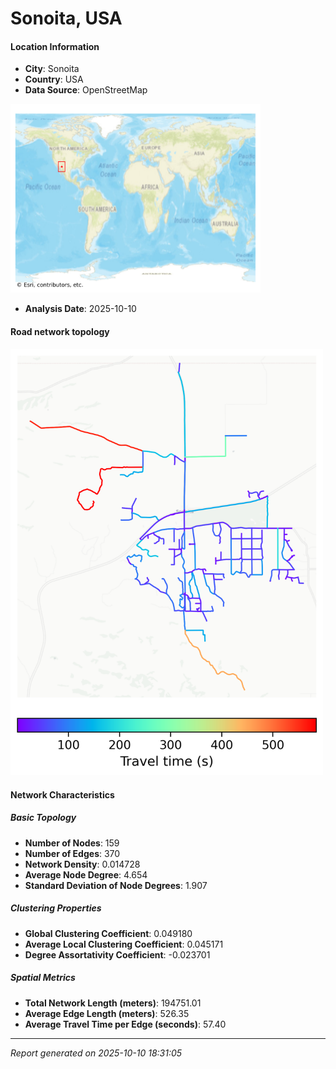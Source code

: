 # Sonoita, USA

#### Location Information

- **City**: Sonoita
- **Country**: USA
- **Data Source**: OpenStreetMap
<img src="Sonoita_location.png" alt="Sonoita Location Map" width="400" />

- **Analysis Date**: 2025-10-10

#### Road network topology

<img src="Sonoita_network_map.png" alt="Sonoita Road Network Map" width="500"/>

#### Network Characteristics

##### Basic Topology

- **Number of Nodes**: 159
- **Number of Edges**: 370
- **Network Density**: 0.014728
- **Average Node Degree**: 4.654
- **Standard Deviation of Node Degrees**: 1.907

##### Clustering Properties

- **Global Clustering Coefficient**: 0.049180
- **Average Local Clustering Coefficient**: 0.045171
- **Degree Assortativity Coefficient**: -0.023701

##### Spatial Metrics

- **Total Network Length (meters)**: 194751.01
- **Average Edge Length (meters)**: 526.35
- **Average Travel Time per Edge (seconds)**: 57.40

---
*Report generated on 2025-10-10 18:31:05*
